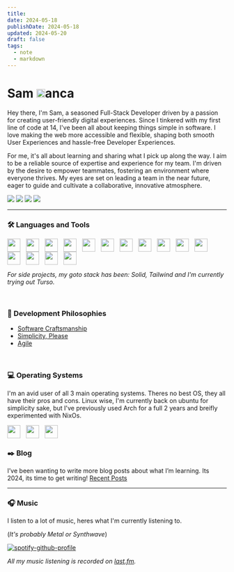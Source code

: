 ```yaml
---
title: 
date: 2024-05-18
publishDate: 2024-05-18
updated: 2024-05-20
draft: false
tags:
  - note
  - markdown
---
```

 
<!-- This page is the same as https://github.com/metruzanca/metruzanca -->

# Sam <img width="20px" style="margin-bottom:-0px" src="https://zanca.dev/static/icon.png"/>anca

Hey there, I'm Sam, a seasoned Full-Stack Developer driven by a passion for creating user-friendly digital experiences. Since I tinkered with my first line of code at 14, I've been all about keeping things simple in software. I love making the web more accessible and flexible, shaping both smooth User Experiences and hassle-free Developer Experiences.

For me, it's all about learning and sharing what I pick up along the way. I aim to be a reliable source of expertise and experience for my team. I'm driven by the desire to empower teammates, fostering an environment where everyone thrives. My eyes are set on leading a team in the near future, eager to guide and cultivate a collaborative, innovative atmosphere.
<!-- Color Palette:
  875cff: Purple-ish Blue
  f7e13a: Yellow
-->

<!-- https://github.com/DenverCoder1/custom-icon-badges -->

[<img src="https://custom-icon-badges.demolab.com/badge/-samuele@zanca.dev-875cff?style=for-the-badge&logo=mention&logoColor=white">](mailto:samuele+blog@zanca.dev)
[<img src="https://custom-icon-badges.demolab.com/badge/Jersey City, NJ-USA-875cff?style=for-the-badge&logo=location&logoColor=white">](https://www.google.com/maps/place/Jersey+City,+NJ)
[<img src="https://custom-icon-badges.demolab.com/badge/-Resume-875cff?style=for-the-badge&logo=download&logoColor=white">](https://solid-resume.vercel.app/metruzanca)
[<img src="https://custom-icon-badges.demolab.com/badge/-Schedule a Quick Meeting-f7e13a?style=for-the-badge&logo=calendar&logoColor=black">](https://cal.com/samzanca/15min)

---

### 🛠️ Languages and Tools

<!-- https://devicon.dev/ -->

<img align="left" width="30px" style="padding-right:10px;" src="https://cdn.jsdelivr.net/gh/devicons/devicon/icons/typescript/typescript-plain.svg"/>
<img align="left" width="30px" style="padding-right:10px;" src="https://cdn.jsdelivr.net/gh/devicons/devicon/icons/react/react-original.svg" />
<img align="left" width="30px" style="padding-right:10px;" src="https://cdn.jsdelivr.net/gh/devicons/devicon/icons/nextjs/nextjs-original.svg" />
<img align="left" width="30px" style="padding-right:10px;" src="https://cdn.jsdelivr.net/gh/devicons/devicon@latest/icons/tailwindcss/tailwindcss-original.svg" />
<img align="left" width="30px" style="padding-right:10px;" src="https://cdn.jsdelivr.net/gh/devicons/devicon/icons/css3/css3-original.svg" />
<img align="left" width="30px" style="padding-right:10px;" src="https://cdn.jsdelivr.net/gh/devicons/devicon/icons/linux/linux-original.svg" />
<img align="left" width="30px" style="padding-right:10px;" src="https://cdn.jsdelivr.net/gh/devicons/devicon/icons/git/git-original.svg" />
<img align="left" width="30px" style="padding-right:10px;" src="https://cdn.jsdelivr.net/gh/devicons/devicon/icons/svelte/svelte-original.svg" />
<img align="left" width="30px" style="padding-right:10px;" src="https://cdn.jsdelivr.net/gh/devicons/devicon/icons/nodejs/nodejs-original.svg" />
<img align="left" width="30px" style="padding-right:10px;" src="https://cdn.jsdelivr.net/gh/devicons/devicon/icons/csharp/csharp-plain.svg" />
<img align="left" width="30px" style="padding-right:10px;" src="https://cdn.jsdelivr.net/gh/devicons/devicon@latest/icons/go/go-original-wordmark.svg" />
<img align="left" width="30px" style="padding-right:10px;" src="https://cdn.jsdelivr.net/gh/devicons/devicon/icons/docker/docker-plain.svg" />
<img align="left" width="30px" style="padding-right:10px;" src="https://cdn.jsdelivr.net/gh/devicons/devicon/icons/postgresql/postgresql-plain.svg" />
<img align="left" width="30px" style="padding-right:10px;" src="https://cdn.jsdelivr.net/gh/devicons/devicon/icons/mongodb/mongodb-plain.svg" />
<img width="30px" style="padding-right:10px;" src="https://www.solidjs.com/img/logo/without-wordmark/logo.svg" />
<!-- Note, the last icon needs to have no alignment set -->

<br>

_For side projects, my goto stack has been: Solid, Tailwind and I'm currently trying out Turso._

<br>

### 🧠 Development Philosophies

- [Software Craftsmanship](https://manifesto.softwarecraftsmanship.org/)
- [Simplicity, Please](https://www.infoq.com/articles/simplicity-manifesto-development/)
- [Agile](https://agilemanifesto.org/)


<br>


### 💻 Operating Systems

I'm an avid user of all 3 main operating systems. Theres no best OS, they all have their pros and cons. Linux wise, I'm currently back on ubuntu for simplicity sake, but I've previously used Arch for a full 2 years and breifly experimented with NixOs.

<img align="left" width="30px" style="padding-right:10px;" src="https://cdn.jsdelivr.net/gh/devicons/devicon@latest/icons/ubuntu/ubuntu-original.svg" />
<img align="left" width="30px" style="padding-right:10px;" src="https://cdn.jsdelivr.net/gh/devicons/devicon/icons/apple/apple-original.svg" />
<img width="30px" style="padding-right:10px;" src="https://cdn.jsdelivr.net/gh/devicons/devicon/icons/windows8/windows8-original.svg" />

<br>

### ✒️ Blog
I’ve been wanting to write more blog posts about what I’m learning. Its 2024, its time to get writing! [Recent Posts](https://zanca.dev/blog/)

---

### 🎧 Music

I listen to a lot of music, heres what I'm currently listening to.

(_It's probably Metal or Synthwave_)

<!-- https://github.com/kittinan/spotify-github-profile -->

[![spotify-github-profile](https://spotify-github-profile.vercel.app/api/view?uid=metruzanca&cover_image=true&theme=default&show_offline=false&background_color=121212&bar_color=53b14f&bar_color_cover=true)](https://spotify-github-profile.vercel.app/api/view?uid=metruzanca&redirect=true)

_All my music listening is recorded on [last.fm](https://www.last.fm/user/metruzanca)._

<!-- https://github.com/anuraghazra/github-readme-stats -->
<!-- <img src="https://github-readme-stats.vercel.app/api?username=metruzanca&show_icons=true"/> -->


<!-- <img src="https://profile-counter.glitch.me/metruzanca/count.svg"> -->